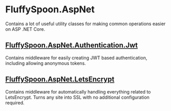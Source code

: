 # FluffySpoon.AspNet
Contains a lot of useful utility classes for making common operations easier on ASP .NET Core.

## [FluffySpoon.AspNet.Authentication.Jwt](https://github.com/ffMathy/FluffySpoon.AspNet/tree/master/src/FluffySpoon.AspNet.Authentication.Jwt)
Contains middleware for easily creating JWT based authentication, including allowing anonymous tokens.

## [FluffySpoon.AspNet.LetsEncrypt](https://github.com/ffMathy/FluffySpoon.AspNet/tree/master/src/FluffySpoon.AspNet.LetsEncrypt)
Contains middleware for automatically handling everything related to LetsEncrypt. Turns any site into SSL with no additional configuration required.